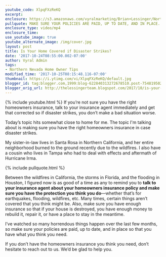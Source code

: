 ```yaml
---
youtube_code: XlpqFXzReKQ
excerpt:
enclosure: https://s3.amazonaws.com/vyralmarketing/Brian+Lessinger/Northern+Nevada+Real+Estate-+Is+Your+Home+Covered+In+Case+Disaster+Strikes%253F.mp4
pullquote: MAKE SURE YOUR POLICIES ARE PAID, UP TO DATE, AND IN PLACE.
enclosure_type: video/mp4
enclosure_time:
use_youtube_image: true
youtube_alternate_image: /img/cover.jpg
layout: post
title: Is Your Home Covered if Disaster Strikes?
date: '2017-10-24T08:55:00.002-07:00'
author: Vyral Admin
tags:
- Northern Nevada Home Owner Tips
modified_time: '2017-10-25T08:15:48.116-07:00'
thumbnail: https://i.ytimg.com/vi/XlpqFXzReKQ/default.jpg
blogger_id: tag:blogger.com,1999:blog-622840313272678510.post-7548195027875430133
blogger_orig_url: http://thelessingerteam.blogspot.com/2017/10/is-your-home-covered-in-case-disaster.html
---
```

{% include youtube.html %}
If you’re not sure you have the right homeowners insurance, talk to your insurance agent immediately and get that corrected so if disaster strikes, you don’t make a bad situation worse.

Today’s topic hits somewhat close to home for me. The topic I'm talking about is making sure you have the right homeowners insurance in case disaster strikes.

My sister-in-law lives in Santa Rosa in Northern California, and her entire neighborhood burned to the ground recently due to the wildfires. I also have a cousin who lives in Tampa who had to deal with effects and aftermath of Hurricane Irma.

{% include pullquote.html %}

Between the wildfires in California, the storms in Florida, and the flooding in Houston, I figured now is as good of a time as any to remind you to **talk to your insurance agent about your homeowners insurance policy and make sure you have the protection you think you do**—whether that’s for earthquakes, flooding, wildfires, etc. Many times, certain things aren’t covered that you think might be. Also, make sure you have enough insurance so that if your house is destroyed, you have enough money to rebuild it, repair it, or have a place to stay in the meantime.

I’ve watched so many horrendous things happen over the last few months, so make sure your policies are paid, up to date, and in place so that you have what you think you need.

If you don’t have the homeowners insurance you think you need, don’t hesitate to reach out to us. We’d be glad to help you.
